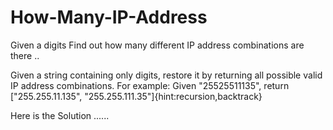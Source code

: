 How-Many-IP-Address
===================

Given a digits Find out how many different IP address combinations are there ..



Given a string containing only digits, restore it by returning all possible valid IP address combinations.
For example:
Given "25525511135",
return ["255.255.11.135", "255.255.111.35"]{hint:recursion,backtrack}


Here is the Solution ...... 
